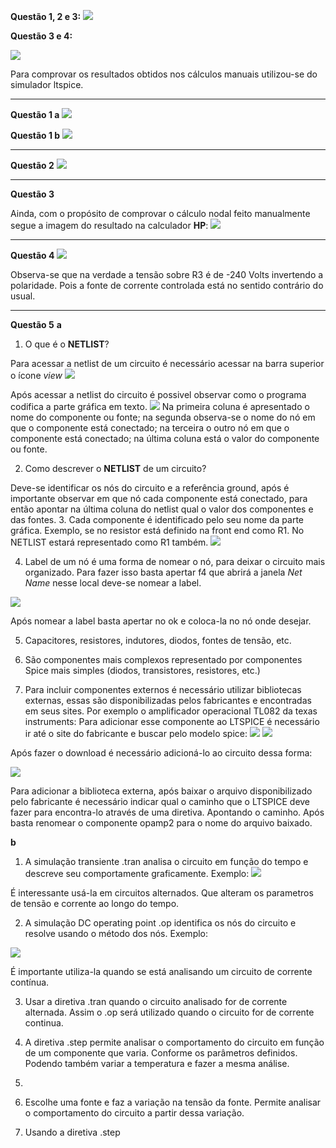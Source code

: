 **Questão 1, 2 e 3:**
![](https://github.com/tatimmtt/ELN22104_2020_2/blob/prof-lohmann-Alunos_01/Mateus_ft/images/WhatsApp%20Image%202020-11-16%20at%2016.47.29.jpeg)

**Questão 3 e 4:**

![](https://github.com/tatimmtt/ELN22104_2020_2/blob/prof-lohmann-Alunos_01/Mateus_ft/images/WhatsApp%20Image%202020-11-16%20at%2016.50.10.jpeg)

Para comprovar os resultados obtidos nos cálculos manuais utilizou-se do simulador ltspice.
***
**Questão 1 a**
![](https://github.com/tatimmtt/ELN22104_2020_2/blob/prof-lohmann-Alunos_01/Mateus_ft/images/simu%20Vo.png)

**Questão 1 b**
![](https://github.com/tatimmtt/ELN22104_2020_2/blob/prof-lohmann-Alunos_01/Mateus_ft/images/simu%20Vo_b.png)
***
**Questão 2**
![](https://github.com/tatimmtt/ELN22104_2020_2/blob/prof-lohmann-Alunos_01/Mateus_ft/images/simu%20Q2%20th.png)
***
**Questão 3**

Ainda, com o propósito de comprovar o cálculo nodal feito manualmente segue a imagem do resultado na calculador **HP**:
![](https://github.com/tatimmtt/ELN22104_2020_2/blob/prof-lohmann-Alunos_01/Mateus_ft/images/hp%20prime%20comprov%20conta%20nodal.png)

***
**Questão 4**
![](https://github.com/tatimmtt/ELN22104_2020_2/blob/prof-lohmann-Alunos_01/Mateus_ft/images/q4.png)

Observa-se que na verdade a tensão sobre R3 é de -240 Volts invertendo a polaridade. Pois a fonte de corrente controlada está no sentido contrário do usual.

***
**Questão 5**
**a**
1. O que é o **NETLIST**? 

Para acessar a netlist de um circuito é necessário acessar na barra superior o ícone *view*
![](https://github.com/tatimmtt/ELN22104_2020_2/blob/prof-lohmann-Alunos_01/Mateus_ft/images/tutorial_ntelist.png)

Após acessar a netlist do circuito é possivel observar como o programa codifica a parte gráfica em texto.
![](https://github.com/tatimmtt/ELN22104_2020_2/blob/prof-lohmann-Alunos_01/Mateus_ft/images/tutorial_ntelist2.png)
Na primeira coluna é apresentado o nome do componente ou fonte; na segunda observa-se o nome do nó em que o componente está conectado; na terceira o outro nó em que o componente está conectado; na última coluna está o valor do componente ou fonte.

2. Como descrever o **NETLIST** de um circuito?

Deve-se identificar os nós do circuito e a referência ground, após é importante observar em que nó cada componente está conectado, para então apontar na última coluna do netlist qual o valor dos componentes e das fontes.
3. Cada componente é identificado pelo seu nome da parte gráfica. Exemplo, se no resistor está definido na front end como R1. No NETLIST estará representado como R1 também.
![](https://github.com/tatimmtt/ELN22104_2020_2/blob/prof-lohmann-Alunos_01/Mateus_ft/images/netlist_r.png)

4. Label de um nó é uma forma de nomear o nó, para deixar o circuito mais organizado. Para fazer isso basta apertar f4 que abrirá a janela *Net Name* nesse local deve-se nomear a label.

![](https://github.com/tatimmtt/ELN22104_2020_2/blob/prof-lohmann-Alunos_01/Mateus_ft/images/label.png)

Após nomear a label basta apertar no ok e coloca-la no nó onde desejar.


5. Capacitores, resistores, indutores, diodos, fontes de tensão, etc.

6.  São componentes mais complexos representado por componentes Spice mais simples (diodos, transistores, resistores, etc.)

7. Para incluir componentes externos é necessário utilizar bibliotecas externas, essas são disponibilizadas pelos fabricantes e encontradas em seus sites.
Por exemplo o amplificador operacional TL082 da texas instruments:
Para adicionar esse componente ao LTSPICE é necessário ir até o site do fabricante e buscar pelo modelo spice:
![](https://github.com/tatimmtt/ELN22104_2020_2/blob/prof-lohmann-Alunos_01/Mateus_ft/images/adc_tl082%20model%20spice.png)
![](https://github.com/tatimmtt/ELN22104_2020_2/blob/prof-lohmann-Alunos_01/Mateus_ft/images/adc_tl082%20model%20spice%202.png)

Após fazer o download é necessário adicioná-lo ao circuito dessa forma:

![](https://github.com/tatimmtt/ELN22104_2020_2/blob/prof-lohmann-Alunos_01/Mateus_ft/images/bibext.png)

Para adicionar a biblioteca externa, após baixar o arquivo disponibilizado pelo fabricante é necessário indicar qual o caminho que o LTSPICE deve fazer para encontra-lo através de uma diretiva. Apontando o caminho. Após basta renomear o componente opamp2 para o nome do arquivo baixado.



**b**

1. A simulação transiente .tran analisa o circuito em função do tempo e descreve seu comportamente graficamente.
Exemplo:
![](https://github.com/tatimmtt/ELN22104_2020_2/blob/prof-lohmann-Alunos_01/Mateus_ft/images/simu%20.tran%205.png)

É interessante usá-la em circuitos alternados. Que alteram os parametros de tensão e corrente ao longo do tempo.

2. A simulação DC operating point .op identifica os nós do circuito e resolve usando o método dos nós.
Exemplo:

![](https://github.com/tatimmtt/ELN22104_2020_2/blob/prof-lohmann-Alunos_01/Mateus_ft/images/simu%20.op.png)

É importante utiliza-la quando se está analisando um circuito de corrente contínua.

3. Usar a diretiva .tran quando o circuito analisado for de corrente alternada. Assim o .op será utilizado quando o circuito for de corrente continua.

4. A diretiva .step permite analisar o comportamento do circuito em função de um componente que varia. Conforme os parâmetros definidos. Podendo também variar a temperatura e fazer a mesma análise.

5. 

6. Escolhe uma fonte e faz a variação na tensão da fonte. Permite analisar o comportamento do circuito a partir dessa variação.

7. Usando a diretiva .step









